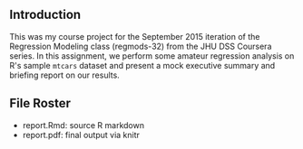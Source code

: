 ## Introduction
This was my course project for the September 2015 iteration of the Regression Modeling class (regmods-32) from the JHU DSS Coursera series. In this assignment, we perform some amateur regression analysis on R's sample `mtcars` dataset and present a mock executive summary and briefing report on our results.

## File Roster
* report.Rmd: source R markdown
* report.pdf: final output via knitr
